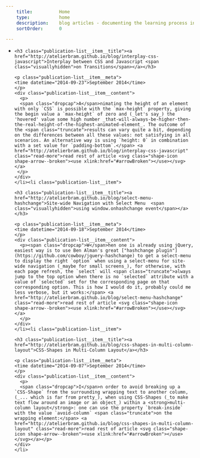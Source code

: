 ```yaml
---
    title:          Home
    type:           home
    description:    blog articles - documenting the learning process in webdesign
    sortOrder:      0

---
```


<svg xmlns="http://www.w3.org/2000/svg" style="display: none;">
  <symbol id="arrowBroken" viewBox="0 0 35 10">
  <polygon points="35,5 25,0 25,4 20,4 20,6 25,6 25,10 "/>
  <rect x="10" y="4" width="5" height="2"/>
  <rect y="4" width="5" height="2"/>
  </symbol>
</svg>
<section class="content">

  <ul class="publication-list publication-list--articles"><li class="publication-list__item">

    <h3 class="publication-list__item__title"><a href="http://atelierbram.github.io/blog/interplay-css-javascript">Interplay between CSS and Javascript <span class="visuallyhidden">on Transitions</span></a></h3>

    <p class="publication-list__item__meta">
    <time datetime="2014-09-23">September 2014</time>
    </p>
    <div class="publication-list__item__content">
      <p>
      <span class="dropcap">A</span>nimating the height of an element with only `CSS` is possible with the `max-height` property, giving the begin value a `max-height` of zero and (_let's say_) the 'hovered' value some high number _that-will-always-be-higher-then-the-real-height-of-the-highest-animated-element_. The outcome of the <span class="truncate">results can vary quite a bit, depending on the differences between all these values: not satisfying in all scenarios. An alternative way is using `height: 0` in combination with a set value for `padding-bottom`.</span> <a href="http://atelierbram.github.io/blog/interplay-css-javascript" class="read-more">read rest of article <svg class="shape-icon shape-arrow--broken"><use xlink:href="#arrowBroken"></use></svg></a>
     </p>
    </div>
    </li><li class="publication-list__item">

    <h3 class="publication-list__item__title"><a href="http://atelierbram.github.io/blog/select-menu-hashchange">Site-wide Navigation with Select Menu  <span class="visuallyhidden">using window.onhashchange event</span></a></h3>

    <p class="publication-list__item__meta">
    <time datetime="2014-09-18">September 2014</time>
    </p>
    <div class="publication-list__item__content">
      <p><span class="dropcap">W</span>hen one is already using jQuery, easiest way is to use Ben Alman's great ["hashchange plugin"](https://github.com/cowboy/jquery-hashchange) to get a select-menu to display the right `option` when using a select-menu for site-wide navigation (_maybe for small screens_), for otherwise, with each page refresh, the `select` will <span class="truncate">always jump to the top option when there is no `selected` attribute with a value of `selected` set for the corresponding page on that corresponding option. This is how I would do it, probably could me less verbose, but it works:</span> <a href="http://atelierbram.github.io/blog/select-menu-hashchange" class="read-more">read rest of article <svg class="shape-icon shape-arrow--broken"><use xlink:href="#arrowBroken"></use></svg></a>
      </p>
    </div>
    </li><li class="publication-list__item">

    <h3 class="publication-list__item__title"><a href="http://atelierbram.github.io/blog/css-shapes-in-multi-column-layout">CSS-Shapes in Multi-Column Layout</a></h3>

    <p class="publication-list__item__meta">
    <time datetime="2014-09-07">September 2014</time>
    </p>
    <div class="publication-list__item__content">
      <p>
      <span class="dropcap">I</span>n order to avoid breaking up a `CSS-Shape` from the surrounding wrapping text to another column, (_... which is far from pretty_), when using CSS-Shapes (_to make text flow around an image or an object_) within a <strong>multi-column layout</strong>: one can use the property `break-inside` with the value `avoid-column` <span class="truncate">on the wrapping element:</span> <a href="http://atelierbram.github.io/blog/css-shapes-in-multi-column-layout" class="read-more">read rest of article <svg class="shape-icon shape-arrow--broken"><use xlink:href="#arrowBroken"></use></svg></a></p>
    </div>
    </li>
</ul>
</section>
